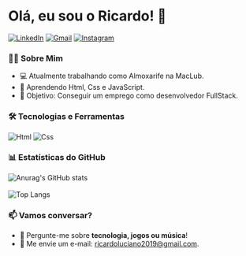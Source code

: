 # Olá, eu sou o Ricardo! 👋

[![LinkedIn](https://img.shields.io/badge/LinkedIn-0077B5?style=for-the-badge&logo=linkedin&logoColor=white)](https://www.linkedin.com/in/ricardo-luciano-204926225/)
[![Gmail](https://img.shields.io/badge/Gmail-D14836?style=for-the-badge&logo=gmail&logoColor=white)](mailto:ricardoluciano2019@gmail.com)
[![Instagram](https://img.shields.io/badge/Instagram-E4405F?style=for-the-badge&logo=instagram&logoColor=white)](https://www.instagram.com/ricardo_lck/)

### 👨‍💻 Sobre Mim 
- 💻 Atualmente trabalhando como Almoxarife na MacLub.  
- 🌱 Aprendendo Html, Css e JavaScript.  
- 🎯 Objetivo: Conseguir um emprego como desenvolvedor FullStack.  

### 🛠 Tecnologias e Ferramentas
![Html](https://img.shields.io/badge/HTML-239120?style=for-the-badge&logo=html5&logoColor=white)
![Css](https://img.shields.io/badge/CSS-239120?&style=for-the-badge&logo=css3&logoColor=white)

### 📊 Estatísticas do GitHub
![Anurag's GitHub stats](https://github-readme-stats.vercel.app/api?username=RicardoLucDev&show_icons=true&theme=transparent)
<br><br>
![Top Langs](https://github-readme-stats.vercel.app/api/top-langs/?username=RicardoLucDev&hide_progress=false)

### 📫 Vamos conversar?
- 💬 Pergunte-me sobre **tecnologia, jogos ou música**!  
- 📩 Me envie um e-mail: ricardoluciano2019@gmail.com.  
